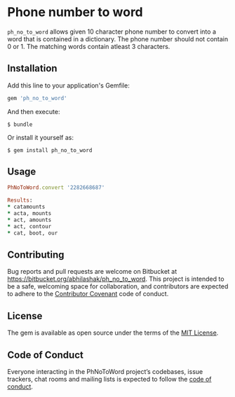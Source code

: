 # Phone number to word

  `ph_no_to_word` allows given 10 character phone number to convert into a word that is contained in a dictionary.
  The phone number should not contain 0 or 1. The matching words contain atleast 3 characters.

## Installation

Add this line to your application's Gemfile:

```ruby
gem 'ph_no_to_word'
```

And then execute:

    $ bundle

Or install it yourself as:

    $ gem install ph_no_to_word


## Usage

```ruby
PhNoToWord.convert '2282668687'

Results:
* catamounts
* acta, mounts
* act, amounts
* act, contour
* cat, boot, our
```

## Contributing

Bug reports and pull requests are welcome on Bitbucket at https://bitbucket.org/abhilashak/ph_no_to_word. This project is intended to be a safe, welcoming space for collaboration, and contributors are expected to adhere to the [Contributor Covenant](http://contributor-covenant.org) code of conduct.

## License

The gem is available as open source under the terms of the [MIT License](https://opensource.org/licenses/MIT).

## Code of Conduct

Everyone interacting in the PhNoToWord project’s codebases, issue trackers, chat rooms and mailing lists is expected to follow the [code of conduct](https://github.com/[USERNAME]/ph_no_to_word/blob/master/CODE_OF_CONDUCT.md).
